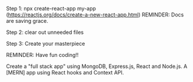 Step 1: npx create-react-app my-app  
(https://reactjs.org/docs/create-a-new-react-app.html)
REMINDER: Docs are saving grace.

Step 2: clear out unneeded files 

Step 3: Create your masterpiece

REMINDER: Have fun coding!!

Create a "full stack app" using MongoDB, Express.js, React and Node.js.  A [MERN] app using React hooks and Context API.